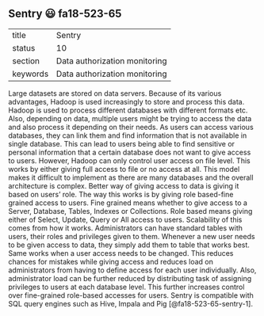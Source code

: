 ## Sentry :smiley: fa18-523-65


|          |                               |
| -------- | ----------------------------- |
| title    | Sentry                        | 
| status   | 10                            |
| section  | Data authorization monitoring |
| keywords | Data authorization monitoring |

Large datasets are stored on data servers. Because of its various 
advantages, Hadoop is used increasingly to store and process this 
data. Hadoop is used to process different databases with different 
formats etc. Also, depending on data, multiple users might be
trying to access the data and also process it depending on their 
needs. As users can access various databases, they can link them 
and find information that is not available in single database. 
This can lead to users being able to find sensitive or personal
information that a certain database does not want to give access
to users. However, Hadoop can only control user access on file 
level. This works by either giving full access to file or no access
at all. This model makes it difficult to implement as there are 
many databases and the overall architecture is complex. Better way
of giving access to data is giving it based on users’ role. The way 
this works is by giving role based-fine grained access to users. 
Fine grained means whether to give access to a Server, Database, 
Tables, Indexes or Collections. Role based means giving either of 
Select, Update, Query or All access to users. Scalability of this 
comes from how it works. Administrators can have standard tables 
with users, their roles and privileges given to them. Whenever a 
new user needs to be given access to data, they simply add them to 
table that works best. Same works when a user access needs to be 
changed. This reduces chances for mistakes while giving access and 
reduces load on administrators from having to define access for each
user individually. Also, administrator load can be further reduced 
by distributing task of assigning privileges to users at each 
database level. This further increases control over fine-grained
role-based accesses for users. Sentry is compatible with SQL query 
engines such as Hive, Impala and Pig [@fa18-523-65-sentry-1].
